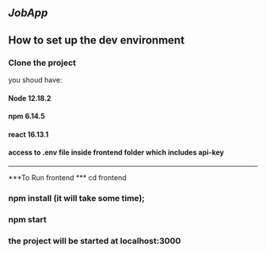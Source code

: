 ***JobApp***
--- 

## How to set up the dev environment
### Clone the project
you shoud have:
#### Node 12.18.2
#### npm 6.14.5
#### react 16.13.1
#### access to .env file inside frontend folder which includes api-key
---
***To Run frontend ***
cd frontend 
### npm install  (it will take some time);
### npm start 
### the project will be started at localhost:3000
